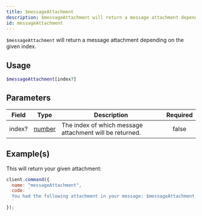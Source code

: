```yaml
---
title: $messageAttachment
description: $messageAttachment will return a message attachment depending on the given index.
id: messageAttachment
---
```


`$messageAttachment` will return a message attachment depending on the given index.

## Usage

```php
$messageAttachment[index?]
```

## Parameters

| Field  | Type                                                                                              | Description                                             | Required |
| ------ | ------------------------------------------------------------------------------------------------- | ------------------------------------------------------- | :------: |
| index? | [number](https://developer.mozilla.org/en-US/docs/Web/JavaScript/Reference/Global_Objects/Number) | The index of which message attachment will be returned. |  false   |

## Example(s)

This will return your given attachment:

```javascript
client.command({
  name: "messageAttachment",
  code: `
  You had the following attachment in your message: $messageAttachment
  `
});
```
